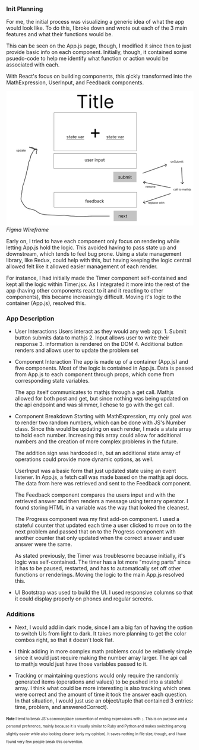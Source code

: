 ### Init Planning
For me, the initial process was visualizing a generic idea of what the app would look like. To do this, I broke down and wrote out each of the 3 main features and what their functions would be. 

This can be seen on the App.js page, though, I modified it since then to just provide basic info on each component. Initially, though, it contained some psuedo-code to help me identify what function or action would be associated with each.

With React's focus on building components, this qickly transformed into the MathExpression, UserInput, and Feedback components.

![Figma wireframe](/wireframe.PNG)
*Figma Wireframe*

Early on, I tried to have each component only focus on rendering while letting App.js hold the logic. This avoided having to pass state up and downstream, which tends to feel bug prone. Using a state management library, like Redux, could help with this, but having keeping the logic central allowed felt like it allowed easier management of each render.

For instance, I had initially made the Timer component self-contained and kept all the logic within Timer.jsx. As I integrated it more into the rest of the app (having other components react to it and it reacting to other components), this became increasingly difficult. Moving it's logic to the container (App.js), resolved this.

### App Description

- User Interactions
    Users interact as they would any web app:
        1. Submit button submits data to mathjs
        2. Input allows user to write their response
        3. information is rendered on the DOM
        4. Additional button renders and allows user to update the problem set 

- Component Interaction
    The app is made up of a container (App.js) and five components. Most of the logic is contained in App.js. Data is passed from App.js to each component through props, which come from corresponding state variables. 

    The app itself communicates to mathjs through a get call. Mathjs allowed for both post and get, but since nothing was being updated on the api endpoint and was slimmer, I chose to go with the get call.

- Component Breakdown
    Starting with MathExpression, my only goal was to render two random numbers, which can be done with JS's Number class. Since this would be updating on each render, I made a state array to hold each number. Increasing this array could allow for additional numbers and the creation of more complex problems in the future.

    The addition sign was hardcoded in, but an additional state array of operations could provide more dynamic options, as well.

    UserInput was a basic form that just updated state using an event listener. In App.js, a fetch call was made based on the mathjs api docs. The data from here was retrieved and sent to the Feedback component.

    The Feedback component compares the users input and with the retrieved answer and then renders a message using ternary operator. I found storing HTML in a variable was the way that looked the cleanest.

    The Progress component was my first add-on component. I used a stateful counter that updated each time a user clicked to move on to the next problem and passed that on to the Progress component with another counter that only updated when the correct answer and user answer were the same.

    As stated previously, the Timer was troublesome because initially, it's logic was self-contained. The timer has a lot more "moving parts" since it has to be paused, restarted, and has to automatically set off other functions or renderings. Moving the logic to the main App.js resolved this.

- UI
    Bootstrap was used to build the UI. I used responsive columns so that it could display properly on phones and regular screens.

### Additions
- Next, I would add in dark mode, since I am a big fan of having the option to switch UIs from light to dark. It takes more planning to get the color combos right, so that it doesn't look flat.

- I think adding in more complex math problems could be relatively simple since it would just require making the number array larger. The api call to mathjs would just have those variables passed to it.

- Tracking or maintaining questions would only require the randomly generated items (operations and values) to be pushed into a stateful array. I think what could be more interesting is also tracking which ones were correct and the amount of time it took the answer each question. In that situation, I would just use an object/tuple that contained 3 entries: time, problem, and answeredCorrect).


<sub><sup>**Note**
I tend to break JS's commonplace convention of ending expressions with `;`. This is on purpose and a personal preference, mainly because it is visually similar to Ruby and Python and makes switching among slightly easier while also looking cleaner (only my opinion). It saves nothing in file size, though, and I have found very few people break this convention.</sup></sub>
